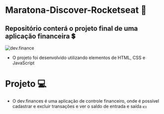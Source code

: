 # Maratona-Discover-Rocketseat 🚀
Repositório conterá o projeto final de uma aplicação financeira 💲
-
![dev.finance](https://i.imgur.com/moXFv3Y.png)

- O projeto foi desenvolvido utilizando elementos de HTML, CSS e JavaScript

 # Projeto 💻
- O dev.finances é uma aplicação de controle financeiro, onde é possível cadastrar e excluir transações e ver o saldo de entrada e saída 💵

